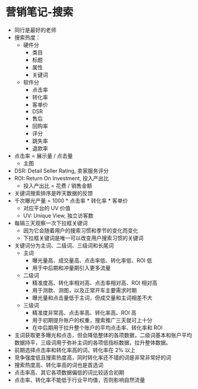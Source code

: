 # 营销笔记-搜索

- 同行是最好的老师
- 搜索热度：
  - 硬件分
    - 类目
    - 标题
    - 属性
    - 关键词
  - 软件分
    - 点击率
    - 转化率
    - 客单价
    - DSR
    - 售后
    - 回购率
    - 评分
    - 跳失率
    - 退款率
- 点击率 = 展示量 / 点击量
  - 主图
- DSR: Detail Seller Rating, 卖家服务评分
- ROI: Return On Investment, 投入产出比
  - 投入产出比 = 花费 / 销售金额
- 关键词搜索排序是昨天数据的反馈
- 千次曝光产量 = 1000 * 点击率 * 转化率 * 客单价
  - 对应平台的 UV 价值
  - UV: Unique View, 独立访客数
- 每隔三天观察一次下拉框关键词
  - 因为它会随着用户的搜索习惯和季节的变化而变化
  - 下拉框关键词是唯一可以改变用户搜索习惯的关键词
- 关键词分为主词、二级词、三级词和长尾词
  - 主词
    - 曝光量高、成交量高、点击率低、转化率低、ROI 低
    - 用于中后期和冲量期引入更多流量
  - 二级词
    - 精准度高、转化率相对高、点击率相对高、ROI 相对高
    - 用于测款、测图，以及正常开车主要需求时期
    - 曝光量和点击量低于主词，但成交量和主词相差不大
  - 三级词
    - 精准度非常高、点击率高、转化率高、ROI 高
    - 用于初期提升账户的权重，搜索推广三天就可上十分
    - 在中后期用于拉升整个账户的平均点击率、转化率和 ROI
- 主词获取更多曝光和点击，但会降低整体的各项数据，二级词基本和账户平均数据持平，三级词用于弥补主词的各项低指标数据，拉升整体数据。
- 前期选择点击率和转化率高的词，转化率在 2% 以上
- 竞争强度低且搜索热度高，同时转化率还不错的词是非常非常好的词
- 搜索热度高、转化率高的词也是首选词
- 点击率高、其它各项数据偏低的词比较适合初期
- 点击率、转化率不能低于行业平均值，否则影响自然流量
